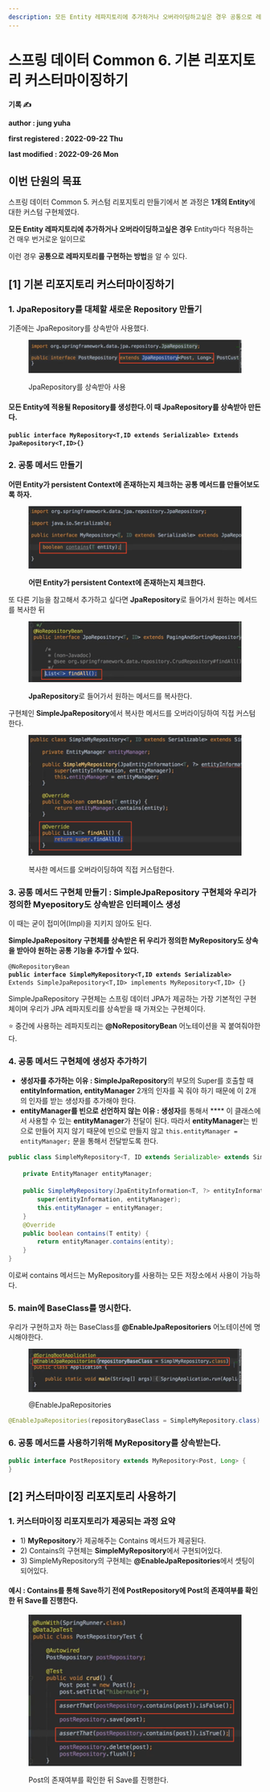 ```yaml
---
description: 모든 Entity 레파지토리에 추가하거나 오버라이딩하고싶은 경우 공통으로 레파지토리를 구현하는 방법
---
```


# 스프링 데이터 Common 6.  기본 리포지토리 커스터마이징하기

**기록 ✍️**

**author : jung yuha**

**first registered : 2022-09-22 Thu**

**last modified : 2022-09-26 Mon**

## **이번 단원의 목표**

스프링 데이터 Common 5. 커스텀 리포지토리 만들기에서 본 과정은 **1개의 Entity**에 대한 커스텀 구현체였다.&#x20;

**모든 Entity 레파지토리에 추가하거나 오버라이딩하고싶은 경우** Entity마다 적용하는 건 매우 번거로운 일이므로

이런 경우 **공통으로 레파지토리를 구현하는 방법**을 알 수 있다.

## **\[1]** 기본 리포지토리 커스터마이징하기

### 1. JpaRepository를 대체할 새로운 Repository 만들기

기존에는 JpaRepository를 상속받아 사용했다.

<figure><img src="../.gitbook/assets/image (6) (1).png" alt=""><figcaption><p> JpaRepository를 상속받아 사용</p></figcaption></figure>

#### 모든 Entity에 적용될 Repository를 생성한다.이 때 JpaRepository를 상속받아 만든다.

<pre class="language-java"><code class="lang-java"><strong>public interface MyRepository&#x3C;T,ID extends Serializable> Extends JpaRepository&#x3C;T,ID>{}</strong></code></pre>

### **2. 공통 메서드 만들기**

**어떤 Entity가 persistent Context에 존재하는지 체크하는 공통 메서드를 만들어보도록 하자.**

<figure><img src="../.gitbook/assets/image (2) (4).png" alt=""><figcaption><p> <strong>어떤 Entity가 persistent Context에 존재하는지 체크한다.</strong></p></figcaption></figure>

또 다른 기능을 참고해서 추가하고 싶다면 **JpaRepository**로 들어가서 원하는 메서드를 복사한 뒤&#x20;

<figure><img src="../.gitbook/assets/image (11) (4).png" alt=""><figcaption><p> <strong>JpaRepository</strong>로 들어가서 원하는 메서드를 복사한다. </p></figcaption></figure>

구현체인 **SimpleJpaRepository**에서 복사한 메서드를 오버라이딩하여 직접 커스텀한다.

<figure><img src="../.gitbook/assets/image (1) (1) (4).png" alt=""><figcaption><p> 복사한 메서드를 오버라이딩하여 직접 커스텀한다.</p></figcaption></figure>

### **3. 공통 메서드 구현체 만들기 :** SimpleJpaRepository 구현체와 우리가 정의한 Myepository도 상속받은 인터페이스 생성

이 때는 굳이 접미어(Impl)을 지키지 않아도 된다.

**SimpleJpaRepository 구현체를 상속받은 뒤 우리가 정의한 MyRepository도 상속을 받아야 원하는 공통 기능을 추가할 수 있다.**

<pre class="language-java"><code class="lang-java">@NoRepositoryBean
<strong>public interface SimpleMyRepository&#x3C;T,ID extends Serializable>
</strong>Extends SimpleJpaRepository&#x3C;T,ID> implements MyRepository&#x3C;T,ID> {}</code></pre>

SimpleJpaRepository 구현체는 스프링 데이터 JPA가 제공하는 가장 기본적인 구현체이며 우리가 JPA 레파지토리를 상속받을 때 가져오는 구현체이다.

⭐️ 중간에 사용하는 레파지토리는 **@NoRepositoryBean** 어노테이션을 꼭 붙여줘야한다.

### **4. 공통 메서드 구현체에 생성자 추가하기**

* **생성자를 추가하는 이유 : SimpleJpaRepository**의 부모의 Super를 호출할 때 **entityInformation, entityManager** 2개의 인자를 꼭 줘야 하기 때문에 이 2개의 인자를 받는 생성자를 추가해야 한다.
* **entityManager를 빈으로 선언하지 않는 이유 : 생성자**를 통해서 **** 이 클래스에서 사용할 수 있는 **entityManager**가 전달이 된다. 따라서 **entityManager**는 빈으로 만들어 지지 않기 때문에 빈으로 만들지 않고 `this.entityManager = entityManager;` 문을 통해서 전달받도록 한다.

```java
public class SimpleMyRepository<T, ID extends Serializable> extends SimpleJpaRepository<T, ID> implements MyRepository<T, ID> {

    private EntityManager entityManager;

    public SimpleMyRepository(JpaEntityInformation<T, ?> entityInformation, EntityManager entityManager) {
        super(entityInformation, entityManager);
        this.entityManager = entityManager;
    }
    @Override
    public boolean contains(T entity) {
        return entityManager.contains(entity);
    }
}
```

이로써 contains 메서드는 MyRepository를 사용하는 모든 저장소에서 사용이 가능하다.

### 5. main에 BaseClass를 명시한다.

우리가 구현하고자 하는 BaseClass를 **@EnableJpaRepositoriers** 어노테이션에 명시해야한다.&#x20;

<figure><img src="../.gitbook/assets/image (13) (3).png" alt=""><figcaption><p> @EnableJpaRepositories</p></figcaption></figure>

```java
@EnableJpaRepositories(repositoryBaseClass = SimpleMyRepository.class)
```

### 6. 공통 메서드를 사용하기위해 MyRepository를 상속받는다.

```java
public interface PostRepository extends MyRepository<Post, Long> {
}
```

## \[2] 커스터마이징 리포지토리 사용하기

### 1. 커스터마이징 리포지토리가 제공되는 과정 요약

* 1\) **MyRepository**가 제공해주는 Contains 메서드가 제공된다.
* 2\) Contains의 구현체는 **SimpleMyRepository**에서 구현되어있다.
* 3\) SimpleMyRepository의 구현체는 **@EnableJpaRepositories**에서 셋팅이 되어있다.

#### 예시 : Contains를 통해 Save하기 전에 PostRepository에 Post의 존재여부를 확인한 뒤 Save를 진행한다.

<figure><img src="../.gitbook/assets/image (16) (2).png" alt=""><figcaption><p> Post의 존재여부를 확인한 뒤 Save를 진행한다.</p></figcaption></figure>
